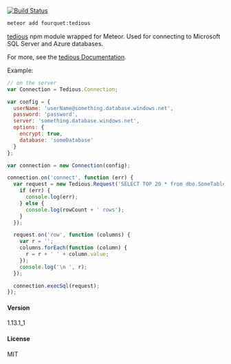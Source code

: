 [![Build Status](https://travis-ci.org/fourquet/meteor-package-tedious.svg?branch=master)](https://travis-ci.org/fourquet/meteor-package-tedious)
```bash
meteor add fourquet:tedious
```
[tedious](https://www.npmjs.org/package/tedious) npm module wrapped for Meteor. Used for connecting to Microsoft SQL Server and Azure databases.

For more, see the [tedious Documentation](http://pekim.github.io/tedious/index.html).

Example:
```javascript
// on the server
var Connection = Tedious.Connection;

var config = {
  userName: 'userName@something.database.windows.net',
  password: 'password',
  server: 'something.database.windows.net',
  options: {
    encrypt: true,
    database: 'someDatabase'
  }
};

var connection = new Connection(config);

connection.on('connect', function (err) {
  var request = new Tedious.Request('SELECT TOP 20 * from dbo.SomeTable', function (err, rowCount) {
    if (err) {
      console.log(err);
    } else {
      console.log(rowCount + ' rows');
    }
  });

  request.on('row', function (columns) {
    var r = '';
    columns.forEach(function (column) {
      r = r + ' ' + column.value;
    });
    console.log('\n ', r);
  });

  connection.execSql(request);
});
```
#### Version
1.13.1_1

#### License
MIT
